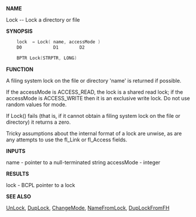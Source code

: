 
**NAME**

Lock -- Lock a directory or file

**SYNOPSIS**

```c
    lock  = Lock( name, accessMode )
    D0            D1        D2

    BPTR Lock(STRPTR, LONG)

```
**FUNCTION**

A filing system lock on the file or directory 'name' is returned if
possible.

If the accessMode is ACCESS_READ, the lock is a shared read lock;
if the accessMode is ACCESS_WRITE then it is an exclusive write
lock.  Do not use random values for mode.

If Lock() fails (that is, if it cannot obtain a filing system lock
on the file or directory) it returns a zero.

Tricky assumptions about the internal format of a lock are unwise,
as are any attempts to use the fl_Link or fl_Access fields.

**INPUTS**

name       - pointer to a null-terminated string
accessMode - integer

**RESULTS**

lock - BCPL pointer to a lock

**SEE ALSO**

[UnLock](UnLock), [DupLock](DupLock), [ChangeMode](ChangeMode), [NameFromLock](NameFromLock), [DupLockFromFH](DupLockFromFH)
